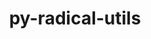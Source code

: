---
title: "py-radical-utils"
layout: cache
categories: [package, develop]
meta: {"versions": ["1.20.0"], "compilers": ["gcc@=11.1.0", "gcc@=11.4.0", "gcc@=9.4.0", "oneapi@=2023.2.0", "oneapi@=2023.2.1"], "oss": ["ubuntu20.04"], "platforms": ["linux"], "targets": ["aarch64", "ppc64le", "x86_64", "x86_64_v3"], "stacks": ["e4s", "e4s-arm", "e4s-oneapi", "e4s-power", "root"], "num_specs": 59, "num_specs_by_stack": {"e4s-arm": 9, "root": 59, "e4s-power": 18, "e4s-oneapi": 16, "e4s": 16}}
spec_details: [{"hash": "lzj3dyqqcvwgkjvsouoeqzkv2ur4xjlg", "compiler": "gcc@=11.4.0", "versions": ["1.20.0"], "os": "ubuntu20.04", "platform": "linux", "target": "aarch64", "variants": ["build_system=python_pip"], "stacks": ["e4s-arm", "root"], "size": "-", "tarball": "https://binaries.spack.io/develop/build_cache/linux-ubuntu20.04-aarch64/gcc-11.4.0/py-radical-utils-1.20.0/linux-ubuntu20.04-aarch64-gcc-11.4.0-py-radical-utils-1.20.0-lzj3dyqqcvwgkjvsouoeqzkv2ur4xjlg.spack"}, {"hash": "nf5woope7bf5dshz5ht5nl4bgfc2xnxm", "compiler": "gcc@=11.4.0", "versions": ["1.20.0"], "os": "ubuntu20.04", "platform": "linux", "target": "aarch64", "variants": ["build_system=python_pip"], "stacks": ["e4s-arm", "root"], "size": "-", "tarball": "https://binaries.spack.io/develop/build_cache/linux-ubuntu20.04-aarch64/gcc-11.4.0/py-radical-utils-1.20.0/linux-ubuntu20.04-aarch64-gcc-11.4.0-py-radical-utils-1.20.0-nf5woope7bf5dshz5ht5nl4bgfc2xnxm.spack"}, {"hash": "bxesxlvmgjzfegnkbhwtk6eim2awdy6m", "compiler": "gcc@=11.4.0", "versions": ["1.20.0"], "os": "ubuntu20.04", "platform": "linux", "target": "aarch64", "variants": ["build_system=python_pip"], "stacks": ["e4s-arm", "root"], "size": "-", "tarball": "https://binaries.spack.io/develop/build_cache/linux-ubuntu20.04-aarch64/gcc-11.4.0/py-radical-utils-1.20.0/linux-ubuntu20.04-aarch64-gcc-11.4.0-py-radical-utils-1.20.0-bxesxlvmgjzfegnkbhwtk6eim2awdy6m.spack"}, {"hash": "jia76dxawx3bbvq4n5ka2dm4vsgzkwuo", "compiler": "gcc@=11.4.0", "versions": ["1.20.0"], "os": "ubuntu20.04", "platform": "linux", "target": "aarch64", "variants": ["build_system=python_pip"], "stacks": ["e4s-arm", "root"], "size": "-", "tarball": "https://binaries.spack.io/develop/build_cache/linux-ubuntu20.04-aarch64/gcc-11.4.0/py-radical-utils-1.20.0/linux-ubuntu20.04-aarch64-gcc-11.4.0-py-radical-utils-1.20.0-jia76dxawx3bbvq4n5ka2dm4vsgzkwuo.spack"}, {"hash": "ydzyicdaudydpwkz7k7y4si45ep6rkwu", "compiler": "gcc@=11.4.0", "versions": ["1.20.0"], "os": "ubuntu20.04", "platform": "linux", "target": "aarch64", "variants": ["build_system=python_pip"], "stacks": ["e4s-arm", "root"], "size": "-", "tarball": "https://binaries.spack.io/develop/build_cache/linux-ubuntu20.04-aarch64/gcc-11.4.0/py-radical-utils-1.20.0/linux-ubuntu20.04-aarch64-gcc-11.4.0-py-radical-utils-1.20.0-ydzyicdaudydpwkz7k7y4si45ep6rkwu.spack"}, {"hash": "grnxsnv6xarartyflxoxq4oqrq46y64s", "compiler": "gcc@=11.4.0", "versions": ["1.20.0"], "os": "ubuntu20.04", "platform": "linux", "target": "aarch64", "variants": ["build_system=python_pip"], "stacks": ["e4s-arm", "root"], "size": "-", "tarball": "https://binaries.spack.io/develop/build_cache/linux-ubuntu20.04-aarch64/gcc-11.4.0/py-radical-utils-1.20.0/linux-ubuntu20.04-aarch64-gcc-11.4.0-py-radical-utils-1.20.0-grnxsnv6xarartyflxoxq4oqrq46y64s.spack"}, {"hash": "drovuq34d4bjlsayxmz7cmwfaa2x6vk2", "compiler": "gcc@=11.4.0", "versions": ["1.20.0"], "os": "ubuntu20.04", "platform": "linux", "target": "aarch64", "variants": ["build_system=python_pip"], "stacks": ["e4s-arm", "root"], "size": "-", "tarball": "https://binaries.spack.io/develop/build_cache/linux-ubuntu20.04-aarch64/gcc-11.4.0/py-radical-utils-1.20.0/linux-ubuntu20.04-aarch64-gcc-11.4.0-py-radical-utils-1.20.0-drovuq34d4bjlsayxmz7cmwfaa2x6vk2.spack"}, {"hash": "vv7tua7uillc7i4fj4sl7ll7vvyy4cbs", "compiler": "gcc@=11.4.0", "versions": ["1.20.0"], "os": "ubuntu20.04", "platform": "linux", "target": "aarch64", "variants": ["build_system=python_pip"], "stacks": ["e4s-arm", "root"], "size": "-", "tarball": "https://binaries.spack.io/develop/build_cache/linux-ubuntu20.04-aarch64/gcc-11.4.0/py-radical-utils-1.20.0/linux-ubuntu20.04-aarch64-gcc-11.4.0-py-radical-utils-1.20.0-vv7tua7uillc7i4fj4sl7ll7vvyy4cbs.spack"}, {"hash": "j7dupgbt6feb33g5xigkzwrltgskbyiw", "compiler": "gcc@=11.4.0", "versions": ["1.20.0"], "os": "ubuntu20.04", "platform": "linux", "target": "aarch64", "variants": ["build_system=python_pip"], "stacks": ["e4s-arm", "root"], "size": "-", "tarball": "https://binaries.spack.io/develop/build_cache/linux-ubuntu20.04-aarch64/gcc-11.4.0/py-radical-utils-1.20.0/linux-ubuntu20.04-aarch64-gcc-11.4.0-py-radical-utils-1.20.0-j7dupgbt6feb33g5xigkzwrltgskbyiw.spack"}, {"hash": "nwg47mv4jpjycleugqopv4h5limrylz6", "compiler": "gcc@=11.1.0", "versions": ["1.20.0"], "os": "ubuntu20.04", "platform": "linux", "target": "ppc64le", "variants": ["build_system=python_pip"], "stacks": ["root", "e4s-power"], "size": "-", "tarball": "https://binaries.spack.io/develop/build_cache/linux-ubuntu20.04-ppc64le/gcc-11.1.0/py-radical-utils-1.20.0/linux-ubuntu20.04-ppc64le-gcc-11.1.0-py-radical-utils-1.20.0-nwg47mv4jpjycleugqopv4h5limrylz6.spack"}, {"hash": "qgt7jask6rm34et2qwitdmkseatouhvz", "compiler": "gcc@=11.1.0", "versions": ["1.20.0"], "os": "ubuntu20.04", "platform": "linux", "target": "ppc64le", "variants": ["build_system=python_pip"], "stacks": ["root", "e4s-power"], "size": "-", "tarball": "https://binaries.spack.io/develop/build_cache/linux-ubuntu20.04-ppc64le/gcc-11.1.0/py-radical-utils-1.20.0/linux-ubuntu20.04-ppc64le-gcc-11.1.0-py-radical-utils-1.20.0-qgt7jask6rm34et2qwitdmkseatouhvz.spack"}, {"hash": "23oejjhrnnxzb3gipnn6vzfwkczbgzfp", "compiler": "gcc@=11.1.0", "versions": ["1.20.0"], "os": "ubuntu20.04", "platform": "linux", "target": "ppc64le", "variants": ["build_system=python_pip"], "stacks": ["root", "e4s-power"], "size": "-", "tarball": "https://binaries.spack.io/develop/build_cache/linux-ubuntu20.04-ppc64le/gcc-11.1.0/py-radical-utils-1.20.0/linux-ubuntu20.04-ppc64le-gcc-11.1.0-py-radical-utils-1.20.0-23oejjhrnnxzb3gipnn6vzfwkczbgzfp.spack"}, {"hash": "dpqhgmodatvqkhzafocct7m77e5ajn4h", "compiler": "gcc@=11.1.0", "versions": ["1.20.0"], "os": "ubuntu20.04", "platform": "linux", "target": "ppc64le", "variants": ["build_system=python_pip"], "stacks": ["root", "e4s-power"], "size": "-", "tarball": "https://binaries.spack.io/develop/build_cache/linux-ubuntu20.04-ppc64le/gcc-11.1.0/py-radical-utils-1.20.0/linux-ubuntu20.04-ppc64le-gcc-11.1.0-py-radical-utils-1.20.0-dpqhgmodatvqkhzafocct7m77e5ajn4h.spack"}, {"hash": "i7q7hn3iyvvxepuk4lcaezts2wspl5pv", "compiler": "gcc@=11.1.0", "versions": ["1.20.0"], "os": "ubuntu20.04", "platform": "linux", "target": "ppc64le", "variants": ["build_system=python_pip"], "stacks": ["root", "e4s-power"], "size": "-", "tarball": "https://binaries.spack.io/develop/build_cache/linux-ubuntu20.04-ppc64le/gcc-11.1.0/py-radical-utils-1.20.0/linux-ubuntu20.04-ppc64le-gcc-11.1.0-py-radical-utils-1.20.0-i7q7hn3iyvvxepuk4lcaezts2wspl5pv.spack"}, {"hash": "zs7l5cp5u3ahvuy3ccxqoqlfjbqq6u3z", "compiler": "gcc@=11.1.0", "versions": ["1.20.0"], "os": "ubuntu20.04", "platform": "linux", "target": "ppc64le", "variants": ["build_system=python_pip"], "stacks": ["root", "e4s-power"], "size": "-", "tarball": "https://binaries.spack.io/develop/build_cache/linux-ubuntu20.04-ppc64le/gcc-11.1.0/py-radical-utils-1.20.0/linux-ubuntu20.04-ppc64le-gcc-11.1.0-py-radical-utils-1.20.0-zs7l5cp5u3ahvuy3ccxqoqlfjbqq6u3z.spack"}, {"hash": "s3a3hio3cclyvw2mqugdxjnckchrgb5c", "compiler": "gcc@=11.1.0", "versions": ["1.20.0"], "os": "ubuntu20.04", "platform": "linux", "target": "ppc64le", "variants": ["build_system=python_pip"], "stacks": ["root", "e4s-power"], "size": "-", "tarball": "https://binaries.spack.io/develop/build_cache/linux-ubuntu20.04-ppc64le/gcc-11.1.0/py-radical-utils-1.20.0/linux-ubuntu20.04-ppc64le-gcc-11.1.0-py-radical-utils-1.20.0-s3a3hio3cclyvw2mqugdxjnckchrgb5c.spack"}, {"hash": "ywoce2bbocby3ead4u3wpb2mgznrb3n4", "compiler": "gcc@=11.1.0", "versions": ["1.20.0"], "os": "ubuntu20.04", "platform": "linux", "target": "ppc64le", "variants": ["build_system=python_pip"], "stacks": ["root", "e4s-power"], "size": "-", "tarball": "https://binaries.spack.io/develop/build_cache/linux-ubuntu20.04-ppc64le/gcc-11.1.0/py-radical-utils-1.20.0/linux-ubuntu20.04-ppc64le-gcc-11.1.0-py-radical-utils-1.20.0-ywoce2bbocby3ead4u3wpb2mgznrb3n4.spack"}, {"hash": "t5dzjhrr5yg3qwcixvcbzmnsqdx6c7ry", "compiler": "gcc@=11.1.0", "versions": ["1.20.0"], "os": "ubuntu20.04", "platform": "linux", "target": "ppc64le", "variants": ["build_system=python_pip"], "stacks": ["root", "e4s-power"], "size": "-", "tarball": "https://binaries.spack.io/develop/build_cache/linux-ubuntu20.04-ppc64le/gcc-11.1.0/py-radical-utils-1.20.0/linux-ubuntu20.04-ppc64le-gcc-11.1.0-py-radical-utils-1.20.0-t5dzjhrr5yg3qwcixvcbzmnsqdx6c7ry.spack"}, {"hash": "ernrouzmknlznocfqufczyoarqbadgxt", "compiler": "gcc@=11.1.0", "versions": ["1.20.0"], "os": "ubuntu20.04", "platform": "linux", "target": "ppc64le", "variants": ["build_system=python_pip"], "stacks": ["root", "e4s-power"], "size": "-", "tarball": "https://binaries.spack.io/develop/build_cache/linux-ubuntu20.04-ppc64le/gcc-11.1.0/py-radical-utils-1.20.0/linux-ubuntu20.04-ppc64le-gcc-11.1.0-py-radical-utils-1.20.0-ernrouzmknlznocfqufczyoarqbadgxt.spack"}, {"hash": "uclwuqdbzxaqowodyibomyfsfyg3ptur", "compiler": "gcc@=9.4.0", "versions": ["1.20.0"], "os": "ubuntu20.04", "platform": "linux", "target": "ppc64le", "variants": ["build_system=python_pip"], "stacks": ["root", "e4s-power"], "size": "-", "tarball": "https://binaries.spack.io/develop/build_cache/linux-ubuntu20.04-ppc64le/gcc-9.4.0/py-radical-utils-1.20.0/linux-ubuntu20.04-ppc64le-gcc-9.4.0-py-radical-utils-1.20.0-uclwuqdbzxaqowodyibomyfsfyg3ptur.spack"}, {"hash": "f3sfm6ib6wwbgpcpt5f6qbkhwoedyncr", "compiler": "gcc@=9.4.0", "versions": ["1.20.0"], "os": "ubuntu20.04", "platform": "linux", "target": "ppc64le", "variants": ["build_system=python_pip"], "stacks": ["root", "e4s-power"], "size": "-", "tarball": "https://binaries.spack.io/develop/build_cache/linux-ubuntu20.04-ppc64le/gcc-9.4.0/py-radical-utils-1.20.0/linux-ubuntu20.04-ppc64le-gcc-9.4.0-py-radical-utils-1.20.0-f3sfm6ib6wwbgpcpt5f6qbkhwoedyncr.spack"}, {"hash": "vt3zzxjczrpdazu72vxntr4rkvhsl6ss", "compiler": "gcc@=9.4.0", "versions": ["1.20.0"], "os": "ubuntu20.04", "platform": "linux", "target": "ppc64le", "variants": ["build_system=python_pip"], "stacks": ["root", "e4s-power"], "size": "-", "tarball": "https://binaries.spack.io/develop/build_cache/linux-ubuntu20.04-ppc64le/gcc-9.4.0/py-radical-utils-1.20.0/linux-ubuntu20.04-ppc64le-gcc-9.4.0-py-radical-utils-1.20.0-vt3zzxjczrpdazu72vxntr4rkvhsl6ss.spack"}, {"hash": "m7kr5cpx62gp2cmiebacll3zql3x77mc", "compiler": "gcc@=9.4.0", "versions": ["1.20.0"], "os": "ubuntu20.04", "platform": "linux", "target": "ppc64le", "variants": ["build_system=python_pip"], "stacks": ["root", "e4s-power"], "size": "-", "tarball": "https://binaries.spack.io/develop/build_cache/linux-ubuntu20.04-ppc64le/gcc-9.4.0/py-radical-utils-1.20.0/linux-ubuntu20.04-ppc64le-gcc-9.4.0-py-radical-utils-1.20.0-m7kr5cpx62gp2cmiebacll3zql3x77mc.spack"}, {"hash": "ks6tuagwdqckaejyji53xdvcx7fg62at", "compiler": "gcc@=9.4.0", "versions": ["1.20.0"], "os": "ubuntu20.04", "platform": "linux", "target": "ppc64le", "variants": ["build_system=python_pip"], "stacks": ["root", "e4s-power"], "size": "-", "tarball": "https://binaries.spack.io/develop/build_cache/linux-ubuntu20.04-ppc64le/gcc-9.4.0/py-radical-utils-1.20.0/linux-ubuntu20.04-ppc64le-gcc-9.4.0-py-radical-utils-1.20.0-ks6tuagwdqckaejyji53xdvcx7fg62at.spack"}, {"hash": "hnphtdbj4jkoybc5idurw6qnqxuzllo5", "compiler": "gcc@=9.4.0", "versions": ["1.20.0"], "os": "ubuntu20.04", "platform": "linux", "target": "ppc64le", "variants": ["build_system=python_pip"], "stacks": ["root", "e4s-power"], "size": "-", "tarball": "https://binaries.spack.io/develop/build_cache/linux-ubuntu20.04-ppc64le/gcc-9.4.0/py-radical-utils-1.20.0/linux-ubuntu20.04-ppc64le-gcc-9.4.0-py-radical-utils-1.20.0-hnphtdbj4jkoybc5idurw6qnqxuzllo5.spack"}, {"hash": "urnunazjimta7y3ldg5pjgvnopjyyqxo", "compiler": "gcc@=9.4.0", "versions": ["1.20.0"], "os": "ubuntu20.04", "platform": "linux", "target": "ppc64le", "variants": ["build_system=python_pip"], "stacks": ["root", "e4s-power"], "size": "-", "tarball": "https://binaries.spack.io/develop/build_cache/linux-ubuntu20.04-ppc64le/gcc-9.4.0/py-radical-utils-1.20.0/linux-ubuntu20.04-ppc64le-gcc-9.4.0-py-radical-utils-1.20.0-urnunazjimta7y3ldg5pjgvnopjyyqxo.spack"}, {"hash": "5p5h7rtarwqvwv7236x4icszxqd4hfgi", "compiler": "gcc@=9.4.0", "versions": ["1.20.0"], "os": "ubuntu20.04", "platform": "linux", "target": "ppc64le", "variants": ["build_system=python_pip"], "stacks": ["root", "e4s-power"], "size": "-", "tarball": "https://binaries.spack.io/develop/build_cache/linux-ubuntu20.04-ppc64le/gcc-9.4.0/py-radical-utils-1.20.0/linux-ubuntu20.04-ppc64le-gcc-9.4.0-py-radical-utils-1.20.0-5p5h7rtarwqvwv7236x4icszxqd4hfgi.spack"}, {"hash": "pxxmt7tgphoaherxmwrai42ihtlhof6s", "compiler": "oneapi@=2023.2.0", "versions": ["1.20.0"], "os": "ubuntu20.04", "platform": "linux", "target": "x86_64", "variants": ["build_system=python_pip"], "stacks": ["e4s-oneapi", "root"], "size": "-", "tarball": "https://binaries.spack.io/develop/build_cache/linux-ubuntu20.04-x86_64/oneapi-2023.2.0/py-radical-utils-1.20.0/linux-ubuntu20.04-x86_64-oneapi-2023.2.0-py-radical-utils-1.20.0-pxxmt7tgphoaherxmwrai42ihtlhof6s.spack"}, {"hash": "hpjv73n2iabgcaveot6wwpaeycc4sbbc", "compiler": "oneapi@=2023.2.0", "versions": ["1.20.0"], "os": "ubuntu20.04", "platform": "linux", "target": "x86_64", "variants": ["build_system=python_pip"], "stacks": ["e4s-oneapi", "root"], "size": "-", "tarball": "https://binaries.spack.io/develop/build_cache/linux-ubuntu20.04-x86_64/oneapi-2023.2.0/py-radical-utils-1.20.0/linux-ubuntu20.04-x86_64-oneapi-2023.2.0-py-radical-utils-1.20.0-hpjv73n2iabgcaveot6wwpaeycc4sbbc.spack"}, {"hash": "2losdhl7ziodraiupctcndzciulpecnc", "compiler": "oneapi@=2023.2.0", "versions": ["1.20.0"], "os": "ubuntu20.04", "platform": "linux", "target": "x86_64", "variants": ["build_system=python_pip"], "stacks": ["e4s-oneapi", "root"], "size": "-", "tarball": "https://binaries.spack.io/develop/build_cache/linux-ubuntu20.04-x86_64/oneapi-2023.2.0/py-radical-utils-1.20.0/linux-ubuntu20.04-x86_64-oneapi-2023.2.0-py-radical-utils-1.20.0-2losdhl7ziodraiupctcndzciulpecnc.spack"}, {"hash": "icx44phewsmuw7bo3z4azfgve66tg5ro", "compiler": "oneapi@=2023.2.0", "versions": ["1.20.0"], "os": "ubuntu20.04", "platform": "linux", "target": "x86_64", "variants": ["build_system=python_pip"], "stacks": ["e4s-oneapi", "root"], "size": "-", "tarball": "https://binaries.spack.io/develop/build_cache/linux-ubuntu20.04-x86_64/oneapi-2023.2.0/py-radical-utils-1.20.0/linux-ubuntu20.04-x86_64-oneapi-2023.2.0-py-radical-utils-1.20.0-icx44phewsmuw7bo3z4azfgve66tg5ro.spack"}, {"hash": "ygfcitte3nyqkraskamq75uywmkr37jm", "compiler": "oneapi@=2023.2.0", "versions": ["1.20.0"], "os": "ubuntu20.04", "platform": "linux", "target": "x86_64", "variants": ["build_system=python_pip"], "stacks": ["e4s-oneapi", "root"], "size": "-", "tarball": "https://binaries.spack.io/develop/build_cache/linux-ubuntu20.04-x86_64/oneapi-2023.2.0/py-radical-utils-1.20.0/linux-ubuntu20.04-x86_64-oneapi-2023.2.0-py-radical-utils-1.20.0-ygfcitte3nyqkraskamq75uywmkr37jm.spack"}, {"hash": "ffthjdzekd7ixri3nmxaqwmmj52zotxp", "compiler": "oneapi@=2023.2.0", "versions": ["1.20.0"], "os": "ubuntu20.04", "platform": "linux", "target": "x86_64", "variants": ["build_system=python_pip"], "stacks": ["e4s-oneapi", "root"], "size": "-", "tarball": "https://binaries.spack.io/develop/build_cache/linux-ubuntu20.04-x86_64/oneapi-2023.2.0/py-radical-utils-1.20.0/linux-ubuntu20.04-x86_64-oneapi-2023.2.0-py-radical-utils-1.20.0-ffthjdzekd7ixri3nmxaqwmmj52zotxp.spack"}, {"hash": "vreua2zqlfokj7xfynanrlqkfvoot4vo", "compiler": "oneapi@=2023.2.0", "versions": ["1.20.0"], "os": "ubuntu20.04", "platform": "linux", "target": "x86_64", "variants": ["build_system=python_pip"], "stacks": ["e4s-oneapi", "root"], "size": "-", "tarball": "https://binaries.spack.io/develop/build_cache/linux-ubuntu20.04-x86_64/oneapi-2023.2.0/py-radical-utils-1.20.0/linux-ubuntu20.04-x86_64-oneapi-2023.2.0-py-radical-utils-1.20.0-vreua2zqlfokj7xfynanrlqkfvoot4vo.spack"}, {"hash": "56n7gdq3et76t7zspeya7u5tpz4musl2", "compiler": "oneapi@=2023.2.0", "versions": ["1.20.0"], "os": "ubuntu20.04", "platform": "linux", "target": "x86_64", "variants": ["build_system=python_pip"], "stacks": ["e4s-oneapi", "root"], "size": "-", "tarball": "https://binaries.spack.io/develop/build_cache/linux-ubuntu20.04-x86_64/oneapi-2023.2.0/py-radical-utils-1.20.0/linux-ubuntu20.04-x86_64-oneapi-2023.2.0-py-radical-utils-1.20.0-56n7gdq3et76t7zspeya7u5tpz4musl2.spack"}, {"hash": "3b3jlbmcpqlcngoubg2wtzgi25e3whuj", "compiler": "oneapi@=2023.2.0", "versions": ["1.20.0"], "os": "ubuntu20.04", "platform": "linux", "target": "x86_64", "variants": ["build_system=python_pip"], "stacks": ["e4s-oneapi", "root"], "size": "-", "tarball": "https://binaries.spack.io/develop/build_cache/linux-ubuntu20.04-x86_64/oneapi-2023.2.0/py-radical-utils-1.20.0/linux-ubuntu20.04-x86_64-oneapi-2023.2.0-py-radical-utils-1.20.0-3b3jlbmcpqlcngoubg2wtzgi25e3whuj.spack"}, {"hash": "q43rzvfgm5gdnb4lipzjht6zj4isngei", "compiler": "gcc@=11.1.0", "versions": ["1.20.0"], "os": "ubuntu20.04", "platform": "linux", "target": "x86_64_v3", "variants": ["build_system=python_pip"], "stacks": ["root", "e4s"], "size": "-", "tarball": "https://binaries.spack.io/develop/build_cache/linux-ubuntu20.04-x86_64_v3/gcc-11.1.0/py-radical-utils-1.20.0/linux-ubuntu20.04-x86_64_v3-gcc-11.1.0-py-radical-utils-1.20.0-q43rzvfgm5gdnb4lipzjht6zj4isngei.spack"}, {"hash": "zfstfybnjysv6s3sen2onmzurjf6lajj", "compiler": "gcc@=11.1.0", "versions": ["1.20.0"], "os": "ubuntu20.04", "platform": "linux", "target": "x86_64_v3", "variants": ["build_system=python_pip"], "stacks": ["root", "e4s"], "size": "-", "tarball": "https://binaries.spack.io/develop/build_cache/linux-ubuntu20.04-x86_64_v3/gcc-11.1.0/py-radical-utils-1.20.0/linux-ubuntu20.04-x86_64_v3-gcc-11.1.0-py-radical-utils-1.20.0-zfstfybnjysv6s3sen2onmzurjf6lajj.spack"}, {"hash": "adzunskxl545zogx6rly54rstebbggmk", "compiler": "gcc@=11.1.0", "versions": ["1.20.0"], "os": "ubuntu20.04", "platform": "linux", "target": "x86_64_v3", "variants": ["build_system=python_pip"], "stacks": ["root", "e4s"], "size": "-", "tarball": "https://binaries.spack.io/develop/build_cache/linux-ubuntu20.04-x86_64_v3/gcc-11.1.0/py-radical-utils-1.20.0/linux-ubuntu20.04-x86_64_v3-gcc-11.1.0-py-radical-utils-1.20.0-adzunskxl545zogx6rly54rstebbggmk.spack"}, {"hash": "w36ei4f7fqcnjp7fim2p2r35ugz2tisr", "compiler": "gcc@=11.1.0", "versions": ["1.20.0"], "os": "ubuntu20.04", "platform": "linux", "target": "x86_64_v3", "variants": ["build_system=python_pip"], "stacks": ["root", "e4s"], "size": "-", "tarball": "https://binaries.spack.io/develop/build_cache/linux-ubuntu20.04-x86_64_v3/gcc-11.1.0/py-radical-utils-1.20.0/linux-ubuntu20.04-x86_64_v3-gcc-11.1.0-py-radical-utils-1.20.0-w36ei4f7fqcnjp7fim2p2r35ugz2tisr.spack"}, {"hash": "3x3pr4p2udymnaruxtjftsfileu4coyb", "compiler": "gcc@=11.1.0", "versions": ["1.20.0"], "os": "ubuntu20.04", "platform": "linux", "target": "x86_64_v3", "variants": ["build_system=python_pip"], "stacks": ["root", "e4s"], "size": "-", "tarball": "https://binaries.spack.io/develop/build_cache/linux-ubuntu20.04-x86_64_v3/gcc-11.1.0/py-radical-utils-1.20.0/linux-ubuntu20.04-x86_64_v3-gcc-11.1.0-py-radical-utils-1.20.0-3x3pr4p2udymnaruxtjftsfileu4coyb.spack"}, {"hash": "eoqcoibxwp5if5geubcnn726jgril5v3", "compiler": "gcc@=11.1.0", "versions": ["1.20.0"], "os": "ubuntu20.04", "platform": "linux", "target": "x86_64_v3", "variants": ["build_system=python_pip"], "stacks": ["root", "e4s"], "size": "-", "tarball": "https://binaries.spack.io/develop/build_cache/linux-ubuntu20.04-x86_64_v3/gcc-11.1.0/py-radical-utils-1.20.0/linux-ubuntu20.04-x86_64_v3-gcc-11.1.0-py-radical-utils-1.20.0-eoqcoibxwp5if5geubcnn726jgril5v3.spack"}, {"hash": "v5wsrh2uh77hr6pxzkgxbh3t7rez5pwa", "compiler": "gcc@=11.1.0", "versions": ["1.20.0"], "os": "ubuntu20.04", "platform": "linux", "target": "x86_64_v3", "variants": ["build_system=python_pip"], "stacks": ["root", "e4s"], "size": "-", "tarball": "https://binaries.spack.io/develop/build_cache/linux-ubuntu20.04-x86_64_v3/gcc-11.1.0/py-radical-utils-1.20.0/linux-ubuntu20.04-x86_64_v3-gcc-11.1.0-py-radical-utils-1.20.0-v5wsrh2uh77hr6pxzkgxbh3t7rez5pwa.spack"}, {"hash": "fgp52vrvudnzexsijrfdfsk7dvmehdlj", "compiler": "gcc@=11.1.0", "versions": ["1.20.0"], "os": "ubuntu20.04", "platform": "linux", "target": "x86_64_v3", "variants": ["build_system=python_pip"], "stacks": ["root", "e4s"], "size": "-", "tarball": "https://binaries.spack.io/develop/build_cache/linux-ubuntu20.04-x86_64_v3/gcc-11.1.0/py-radical-utils-1.20.0/linux-ubuntu20.04-x86_64_v3-gcc-11.1.0-py-radical-utils-1.20.0-fgp52vrvudnzexsijrfdfsk7dvmehdlj.spack"}, {"hash": "jknz6zdsfyjm6gpn2wvdcdnkm3hl4n7f", "compiler": "gcc@=11.1.0", "versions": ["1.20.0"], "os": "ubuntu20.04", "platform": "linux", "target": "x86_64_v3", "variants": ["build_system=python_pip"], "stacks": ["root", "e4s"], "size": "-", "tarball": "https://binaries.spack.io/develop/build_cache/linux-ubuntu20.04-x86_64_v3/gcc-11.1.0/py-radical-utils-1.20.0/linux-ubuntu20.04-x86_64_v3-gcc-11.1.0-py-radical-utils-1.20.0-jknz6zdsfyjm6gpn2wvdcdnkm3hl4n7f.spack"}, {"hash": "pc6pv6nnowgnfeukqtwhifja5roitv44", "compiler": "gcc@=11.4.0", "versions": ["1.20.0"], "os": "ubuntu20.04", "platform": "linux", "target": "x86_64_v3", "variants": ["build_system=python_pip"], "stacks": ["root", "e4s"], "size": "-", "tarball": "https://binaries.spack.io/develop/build_cache/linux-ubuntu20.04-x86_64_v3/gcc-11.4.0/py-radical-utils-1.20.0/linux-ubuntu20.04-x86_64_v3-gcc-11.4.0-py-radical-utils-1.20.0-pc6pv6nnowgnfeukqtwhifja5roitv44.spack"}, {"hash": "bmqlextfswe6eyvopfuocpyzv43n5efh", "compiler": "gcc@=11.4.0", "versions": ["1.20.0"], "os": "ubuntu20.04", "platform": "linux", "target": "x86_64_v3", "variants": ["build_system=python_pip"], "stacks": ["root", "e4s"], "size": "-", "tarball": "https://binaries.spack.io/develop/build_cache/linux-ubuntu20.04-x86_64_v3/gcc-11.4.0/py-radical-utils-1.20.0/linux-ubuntu20.04-x86_64_v3-gcc-11.4.0-py-radical-utils-1.20.0-bmqlextfswe6eyvopfuocpyzv43n5efh.spack"}, {"hash": "icknnh75x7rmg67ppqnxqyx5ibserotv", "compiler": "gcc@=11.4.0", "versions": ["1.20.0"], "os": "ubuntu20.04", "platform": "linux", "target": "x86_64_v3", "variants": ["build_system=python_pip"], "stacks": ["root", "e4s"], "size": "-", "tarball": "https://binaries.spack.io/develop/build_cache/linux-ubuntu20.04-x86_64_v3/gcc-11.4.0/py-radical-utils-1.20.0/linux-ubuntu20.04-x86_64_v3-gcc-11.4.0-py-radical-utils-1.20.0-icknnh75x7rmg67ppqnxqyx5ibserotv.spack"}, {"hash": "lpsevsikyqxcjgt43ek4654ir4gmc3hk", "compiler": "gcc@=11.4.0", "versions": ["1.20.0"], "os": "ubuntu20.04", "platform": "linux", "target": "x86_64_v3", "variants": ["build_system=python_pip"], "stacks": ["root", "e4s"], "size": "-", "tarball": "https://binaries.spack.io/develop/build_cache/linux-ubuntu20.04-x86_64_v3/gcc-11.4.0/py-radical-utils-1.20.0/linux-ubuntu20.04-x86_64_v3-gcc-11.4.0-py-radical-utils-1.20.0-lpsevsikyqxcjgt43ek4654ir4gmc3hk.spack"}, {"hash": "fb7q2gy5xi4wrsxhptg4ycxb6exyfop7", "compiler": "gcc@=11.4.0", "versions": ["1.20.0"], "os": "ubuntu20.04", "platform": "linux", "target": "x86_64_v3", "variants": ["build_system=python_pip"], "stacks": ["root", "e4s"], "size": "-", "tarball": "https://binaries.spack.io/develop/build_cache/linux-ubuntu20.04-x86_64_v3/gcc-11.4.0/py-radical-utils-1.20.0/linux-ubuntu20.04-x86_64_v3-gcc-11.4.0-py-radical-utils-1.20.0-fb7q2gy5xi4wrsxhptg4ycxb6exyfop7.spack"}, {"hash": "rbd5ggyw4l2bou275h5w5pwbzbwtom3n", "compiler": "gcc@=11.4.0", "versions": ["1.20.0"], "os": "ubuntu20.04", "platform": "linux", "target": "x86_64_v3", "variants": ["build_system=python_pip"], "stacks": ["root", "e4s"], "size": "-", "tarball": "https://binaries.spack.io/develop/build_cache/linux-ubuntu20.04-x86_64_v3/gcc-11.4.0/py-radical-utils-1.20.0/linux-ubuntu20.04-x86_64_v3-gcc-11.4.0-py-radical-utils-1.20.0-rbd5ggyw4l2bou275h5w5pwbzbwtom3n.spack"}, {"hash": "asgsantpopqwkcvskem3hanszejppu4p", "compiler": "gcc@=11.4.0", "versions": ["1.20.0"], "os": "ubuntu20.04", "platform": "linux", "target": "x86_64_v3", "variants": ["build_system=python_pip"], "stacks": ["root", "e4s"], "size": "-", "tarball": "https://binaries.spack.io/develop/build_cache/linux-ubuntu20.04-x86_64_v3/gcc-11.4.0/py-radical-utils-1.20.0/linux-ubuntu20.04-x86_64_v3-gcc-11.4.0-py-radical-utils-1.20.0-asgsantpopqwkcvskem3hanszejppu4p.spack"}, {"hash": "u5xe3rpkslz4xhwhu6etbbk7fjji4exm", "compiler": "oneapi@=2023.2.1", "versions": ["1.20.0"], "os": "ubuntu20.04", "platform": "linux", "target": "x86_64_v3", "variants": ["build_system=python_pip"], "stacks": ["e4s-oneapi", "root"], "size": "-", "tarball": "https://binaries.spack.io/develop/build_cache/linux-ubuntu20.04-x86_64_v3/oneapi-2023.2.1/py-radical-utils-1.20.0/linux-ubuntu20.04-x86_64_v3-oneapi-2023.2.1-py-radical-utils-1.20.0-u5xe3rpkslz4xhwhu6etbbk7fjji4exm.spack"}, {"hash": "qm67mkaiq2wgtqqcixjiblzp4xaih5ay", "compiler": "oneapi@=2023.2.1", "versions": ["1.20.0"], "os": "ubuntu20.04", "platform": "linux", "target": "x86_64_v3", "variants": ["build_system=python_pip"], "stacks": ["e4s-oneapi", "root"], "size": "-", "tarball": "https://binaries.spack.io/develop/build_cache/linux-ubuntu20.04-x86_64_v3/oneapi-2023.2.1/py-radical-utils-1.20.0/linux-ubuntu20.04-x86_64_v3-oneapi-2023.2.1-py-radical-utils-1.20.0-qm67mkaiq2wgtqqcixjiblzp4xaih5ay.spack"}, {"hash": "2ey6havdoqggxcntnywjujszhsl3lxqn", "compiler": "oneapi@=2023.2.1", "versions": ["1.20.0"], "os": "ubuntu20.04", "platform": "linux", "target": "x86_64_v3", "variants": ["build_system=python_pip"], "stacks": ["e4s-oneapi", "root"], "size": "-", "tarball": "https://binaries.spack.io/develop/build_cache/linux-ubuntu20.04-x86_64_v3/oneapi-2023.2.1/py-radical-utils-1.20.0/linux-ubuntu20.04-x86_64_v3-oneapi-2023.2.1-py-radical-utils-1.20.0-2ey6havdoqggxcntnywjujszhsl3lxqn.spack"}, {"hash": "rm4ezfez5c26h5atbsxosrrwte5kazwu", "compiler": "oneapi@=2023.2.1", "versions": ["1.20.0"], "os": "ubuntu20.04", "platform": "linux", "target": "x86_64_v3", "variants": ["build_system=python_pip"], "stacks": ["e4s-oneapi", "root"], "size": "-", "tarball": "https://binaries.spack.io/develop/build_cache/linux-ubuntu20.04-x86_64_v3/oneapi-2023.2.1/py-radical-utils-1.20.0/linux-ubuntu20.04-x86_64_v3-oneapi-2023.2.1-py-radical-utils-1.20.0-rm4ezfez5c26h5atbsxosrrwte5kazwu.spack"}, {"hash": "2xiybk3wiusldlm6ifm737lgschd3it2", "compiler": "oneapi@=2023.2.1", "versions": ["1.20.0"], "os": "ubuntu20.04", "platform": "linux", "target": "x86_64_v3", "variants": ["build_system=python_pip"], "stacks": ["e4s-oneapi", "root"], "size": "-", "tarball": "https://binaries.spack.io/develop/build_cache/linux-ubuntu20.04-x86_64_v3/oneapi-2023.2.1/py-radical-utils-1.20.0/linux-ubuntu20.04-x86_64_v3-oneapi-2023.2.1-py-radical-utils-1.20.0-2xiybk3wiusldlm6ifm737lgschd3it2.spack"}, {"hash": "sibgnobsb7hthsfevtd7ag7ysauaqlba", "compiler": "oneapi@=2023.2.1", "versions": ["1.20.0"], "os": "ubuntu20.04", "platform": "linux", "target": "x86_64_v3", "variants": ["build_system=python_pip"], "stacks": ["e4s-oneapi", "root"], "size": "-", "tarball": "https://binaries.spack.io/develop/build_cache/linux-ubuntu20.04-x86_64_v3/oneapi-2023.2.1/py-radical-utils-1.20.0/linux-ubuntu20.04-x86_64_v3-oneapi-2023.2.1-py-radical-utils-1.20.0-sibgnobsb7hthsfevtd7ag7ysauaqlba.spack"}, {"hash": "ltnsojopfr2owziw3eyquo6n5ferxg5v", "compiler": "oneapi@=2023.2.1", "versions": ["1.20.0"], "os": "ubuntu20.04", "platform": "linux", "target": "x86_64_v3", "variants": ["build_system=python_pip"], "stacks": ["e4s-oneapi", "root"], "size": "-", "tarball": "https://binaries.spack.io/develop/build_cache/linux-ubuntu20.04-x86_64_v3/oneapi-2023.2.1/py-radical-utils-1.20.0/linux-ubuntu20.04-x86_64_v3-oneapi-2023.2.1-py-radical-utils-1.20.0-ltnsojopfr2owziw3eyquo6n5ferxg5v.spack"}]
---